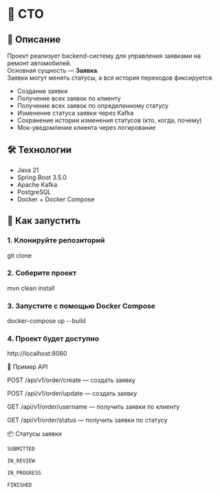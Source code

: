 # 🚗 СТО
## 📌 Описание

Проект реализует backend-систему для управления заявками на ремонт автомобилей.  
Основная сущность — **Заявка**.  
Заявки могут менять статусы, а вся история переходов фиксируется.

- Создание заявки
- Получение всех заявок по клиенту
- Получение всех заявок по определенному статусу
- Изменение статуса заявки через Kafka
- Сохранение истории изменения статусов (кто, когда, почему)
- Мок-уведомление клиента через логирование

## 🛠️ Технологии

- Java 21
- Spring Boot 3.5.0
- Apache Kafka
- PostgreSQL
- Docker + Docker Compose

## 🚀 Как запустить

### 1. Клонируйте репозиторий

git clone

### 2. Соберите проект

mvn clean install

### 3. Запустите с помощью Docker Compose

docker-compose up --build

### 4. Проект будет доступно

http://localhost:8080


📘 Пример API

POST /api/v1/order/create — создать заявку

POST /api/v1/order/update — создать заявку

GET /api/v1/order/username — получить заявки по клиенту

GET /api/v1/order/status — получить заявки по статусу

📦 Статусы заявки

    SUBMITTED

    IN_REVIEW

    IN_PROGRESS

    FINISHED